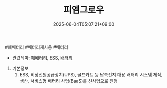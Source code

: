 ﻿---
title: "피엠그로우"
date: 2025-06-04T05:07:21+09:00
lastmod: 2025-06-04T05:07:21+09:00
type: docs
sidebar:
  open: true
weight: 26
---
<div style="display:none">
  <meta property="article:published_time" content="2025-06-03T20:07:21Z" />
  <meta property="article:modified_time" content="2025-06-03T20:07:21Z" />
</div>
#폐배터리 #배터리재사용 #배터리 

- 관련테마: [폐배터리](/industry-study/폐배터리/), [ESS](/industry-study/ess/), [배터리](/industry-study/배터리/)

1. 기본정보
	1. ESS, 비상전원공급장치(UPS), 골프카트 등 납축전지 대용 배터리 시스템 제작, 생산. 서비스형 배터리 사업(BaaS)를 신사업으로 진행
